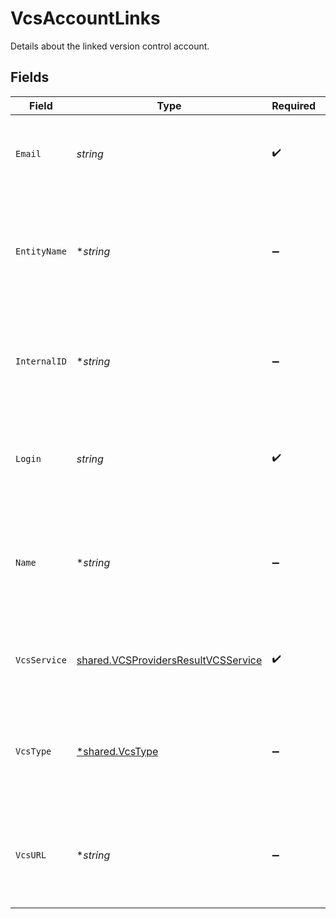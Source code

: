# VcsAccountLinks

Details about the linked version control account.


## Fields

| Field                                                                                             | Type                                                                                              | Required                                                                                          | Description                                                                                       | Example                                                                                           |
| ------------------------------------------------------------------------------------------------- | ------------------------------------------------------------------------------------------------- | ------------------------------------------------------------------------------------------------- | ------------------------------------------------------------------------------------------------- | ------------------------------------------------------------------------------------------------- |
| `Email`                                                                                           | *string*                                                                                          | :heavy_check_mark:                                                                                | The email of the account linked with this provider.                                               | email@example.com                                                                                 |
| `EntityName`                                                                                      | **string*                                                                                         | :heavy_minus_sign:                                                                                | The name of the team the self-hosted vcs belongs to. Only returned for self-hosted links.         | Example Team                                                                                      |
| `InternalID`                                                                                      | **string*                                                                                         | :heavy_minus_sign:                                                                                | The ID of the self-hosted vcs provider. Only returned for self-hosted links.                      | example-team/self-hosted-vcs                                                                      |
| `Login`                                                                                           | *string*                                                                                          | :heavy_check_mark:                                                                                | The username of the account linked with this provider.                                            | vcs-user                                                                                          |
| `Name`                                                                                            | **string*                                                                                         | :heavy_minus_sign:                                                                                | The name of the version control provider. Only returned for self-hosted links.                    | Self-hosted VCS                                                                                   |
| `VcsService`                                                                                      | [shared.VCSProvidersResultVCSService](../../../pkg/models/shared/vcsprovidersresultvcsservice.md) | :heavy_check_mark:                                                                                | The type of version control provider the account is linked to.                                    | self-hosted                                                                                       |
| `VcsType`                                                                                         | [*shared.VcsType](../../../pkg/models/shared/vcstype.md)                                          | :heavy_minus_sign:                                                                                | The type of the self-hosted vcs provider. Only returned for self-hosted links.                    | gitlab-ee                                                                                         |
| `VcsURL`                                                                                          | **string*                                                                                         | :heavy_minus_sign:                                                                                | The url of the version control provider. Only returned for self-hosted links.                     | https://git.example.com                                                                           |